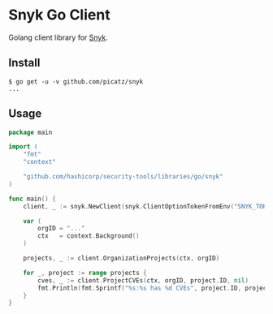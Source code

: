 # Snyk Go Client

Golang client library for [Snyk](https://snyk.docs.apiary.io/#).

## Install

```console
$ go get -u -v github.com/picatz/snyk
...
```

## Usage

```go
package main

import (
    "fmt"
    "context"

    "github.com/hashicorp/security-tools/libraries/go/snyk"
)

func main() {
    client, _ := snyk.NewClient(snyk.ClientOptionTokenFromEnv("SNYK_TOKEN"))

    var (
        orgID = "..."
        ctx   = context.Background()
    )

    projects, _ := client.OrganizationProjects(ctx, orgID)

    for _, project := range projects {
        cves, _ := client.ProjectCVEs(ctx, orgID, project.ID, nil)
        fmt.Println(fmt.Sprintf("%s:%s has %d CVEs", project.ID, project.Name, len(cves)))
    }
}
```
